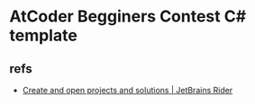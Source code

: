 # AtCoder Begginers Contest C# template

## refs

- [Create and open projects and solutions | JetBrains Rider](https://www.jetbrains.com/help/rider/Creating_and_Opening_Projects_and_Solutions.html)

